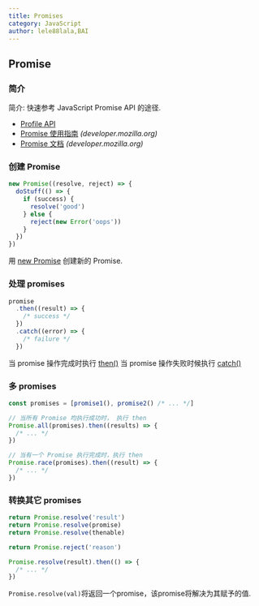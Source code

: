 ```yaml
---
title: Promises
category: JavaScript
author: lele88lala,BAI
---
```


## Promise

### 简介

简介: 快速参考 JavaScript Promise API 的途径.

- [Profile API](https://developer.mozilla.org/zh-CN/docs/Web/JavaScript/Reference/Global_Objects/Promise)
- [Promise 使用指南](https://developer.mozilla.org/zh-CN/docs/Web/JavaScript/Guide/Using_promises) _(developer.mozilla.org)_
- [Promise 文档](https://developer.mozilla.org/zh-CN/docs/Web/JavaScript/Reference/Global_Objects/Promise) _(developer.mozilla.org)_

### 创建 Promise

```js
new Promise((resolve, reject) => {
  doStuff(() => {
    if (success) {
      resolve('good')
    } else {
      reject(new Error('oops'))
    }
  })
})
```

用 [new Promise](https://developer.mozilla.org/en-US/docs/Web/JavaScript/Reference/Global_Objects/Promise#Contstructor) 创建新的 Promise.

### 处理 promises

```js
promise
  .then((result) => {
    /* success */
  })
  .catch((error) => {
    /* failure */
  })
```

当 promise 操作完成时执行 [then()](https://developer.mozilla.org/zh-CN/docs/Web/JavaScript/Reference/Global_Objects/Promise/then)
当 promise 操作失败时候执行 [catch()](https://developer.mozilla.org/zh-CN/docs/Web/JavaScript/Reference/Global_Objects/Promise/catch)

### 多 promises

```js
const promises = [promise1(), promise2() /* ... */]
```

```js
// 当所有 Promise 均执行成功时， 执行 then
Promise.all(promises).then((results) => {
  /* ... */
})
```

```js
// 当有一个 Promise 执行完成时，执行 then
Promise.race(promises).then((result) => {
  /* ... */
})
```

### 转换其它 promises

```js
return Promise.resolve('result')
return Promise.resolve(promise)
return Promise.resolve(thenable)

return Promise.reject('reason')

Promise.resolve(result).then(() => {
  /* ... */
})
```

`Promise.resolve(val)`将返回一个promise，该promise将解决为其赋予的值.
